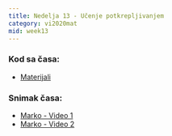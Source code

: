 ```yaml
---
title: Nedelja 13 - Učenje potkrepljivanjem
category: vi2020mat
mid: week13
---
```


### Kod sa časa:

- <a target="_blank" href="https://github.com/matfvi/vi/tree/master/2020.2021/13_ucenje_potkrepljivanjem">Materijali</a>

### Snimak časa:
  - <a target="_blank" href="https://youtu.be/CeNdE6Qqkyo">Marko - Video 1</a>
  - <a target="_blank" href="https://youtu.be/WDlYFlPjyB4">Marko - Video 2</a>

